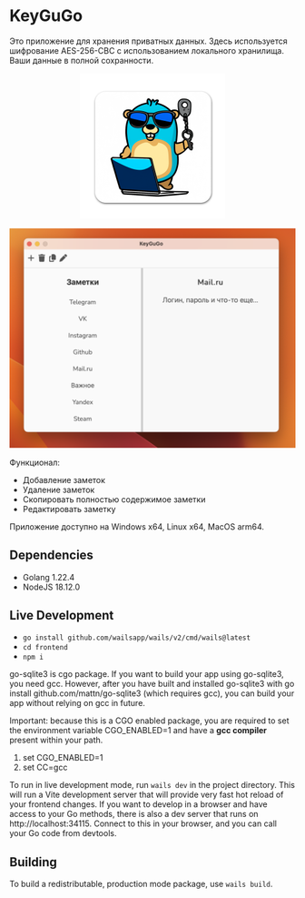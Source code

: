 # KeyGuGo

Это приложение для хранения приватных данных. Здесь используется шифрование
AES-256-CBC с использованием локального хранилища. Ваши данные в полной сохранности.  
<p align="center">
  <img width="256" height="256" src="./build/appicon.png">
</p>

![Screenshot](./assets/Screenshot.png)  

Функционал:
* Добавление заметок
* Удаление заметок
* Скопировать полностью содержимое заметки
* Редактировать заметку  

Приложение доступно на Windows x64, Linux x64, MacOS arm64.

## Dependencies
- Golang 1.22.4
- NodeJS 18.12.0

## Live Development

- `go install github.com/wailsapp/wails/v2/cmd/wails@latest`
- `cd frontend`
- `npm i`

go-sqlite3 is cgo package. If you want to build your app using go-sqlite3, you need gcc. However, after you have built and installed go-sqlite3 with go install github.com/mattn/go-sqlite3 (which requires gcc), you can build your app without relying on gcc in future.

Important: because this is a CGO enabled package, you are required to set the environment variable CGO_ENABLED=1 and have a **gcc compiler** present within your path.

1. set CGO_ENABLED=1
2. set CC=gcc

To run in live development mode, run `wails dev` in the project directory. This will run a Vite development
server that will provide very fast hot reload of your frontend changes. If you want to develop in a browser
and have access to your Go methods, there is also a dev server that runs on http://localhost:34115. Connect
to this in your browser, and you can call your Go code from devtools.

## Building

To build a redistributable, production mode package, use `wails build`.
